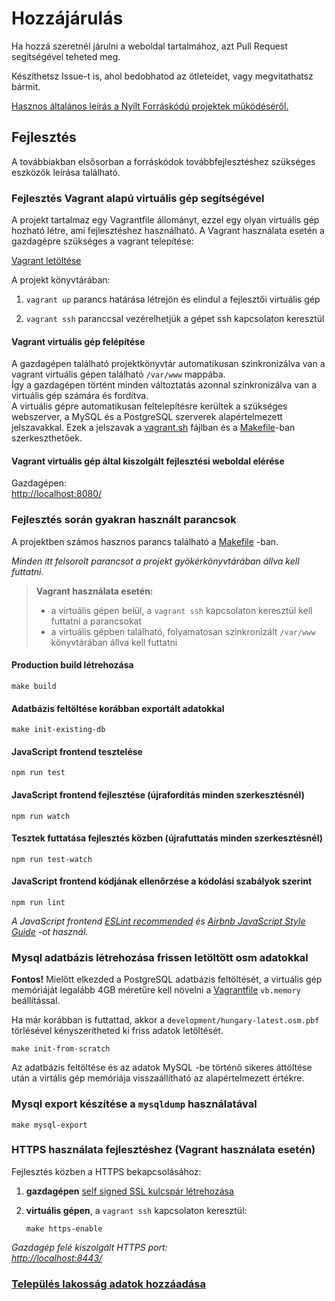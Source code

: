 # Hozzájárulás

Ha hozzá szeretnél járulni a weboldal tartalmához, azt Pull Request segítségével teheted meg.

Készíthetsz Issue-t is, ahol bedobhatod az ötleteidet, vagy megvitathatsz bármit.

[Hasznos általános leírás a Nyílt Forráskódú projektek működéséről.](https://opensource.guide/hu/how-to-contribute/)

## Fejlesztés

A továbbiakban elsősorban a forráskódok továbbfejlesztéshez szükséges eszközök leírása található.

### Fejlesztés Vagrant alapú virtuális gép segítségével

A projekt tartalmaz egy Vagrantfile állományt, ezzel egy olyan virtuális gép hozható létre, ami fejlesztéshez használható.
A Vagrant használata esetén a gazdagépre szükséges a vagrant telepítése:

[Vagrant letöltése](https://www.vagrantup.com/downloads.html)

A projekt könyvtárában:

1. `vagrant up` parancs határása létrejön és elindul a fejlesztői virtuális gép

2. `vagrant ssh` paranccsal vezérelhetjük a gépet ssh kapcsolaton keresztül

#### Vagrant virtuális gép felépítése

A gazdagépen található projektkönyvtár automatikusan szinkronizálva van a vagrant virtuális gépen található `/var/www` mappába.  
Így a gazdagépen történt minden változtatás azonnal szinkronizálva van a virtuális gép számára és fordítva.  
A virtuális gépre automatikusan feltelepítésre kerültek a szükséges webszerver, a MySQL és a PostgreSQL szerverek alapértelmezett jelszavakkal.
Ezek a jelszavak a [vagrant.sh](/development/vagrant.sh) fájlban és a [Makefile](/Makefile)-ban szerkeszthetőek.

#### Vagrant virtuális gép által kiszolgált fejlesztési weboldal elérése

Gazdagépen:  
[http://localhost:8080/](http://localhost:8080/)

### Fejlesztés során gyakran használt parancsok

A projektben számos hasznos parancs található a [Makefile](/Makefile) -ban.

*Minden itt felsorolt parancsot a projekt gyökérkönyvtárában állva kell futtatni.*

> **Vagrant használata esetén:**
>
> - a virtuális gépen belül, a `vagrant ssh` kapcsolaton keresztül kell futtatni a parancsokat
> - a virtuális gépben található, folyamatosan szinkronizált `/var/www` könyvtárában állva kell futtatni

#### Production build létrehozása

```shell
make build
```

#### Adatbázis feltöltése korábban exportált adatokkal

```shell
make init-existing-db
```

#### JavaScript frontend tesztelése

```shell
npm run test
```

#### JavaScript frontend fejlesztése (újrafordítás minden szerkesztésnél)

```shell
npm run watch
```

#### Tesztek futtatása fejlesztés közben (újrafuttatás minden szerkesztésnél)

```shell
npm run test-watch
```

#### JavaScript frontend kódjának ellenőrzése a kódolási szabályok szerint

```shell
npm run lint
```

*A JavaScript frontend [ESLint recommended](https://eslint.org/docs/rules/) és [Airbnb JavaScript Style Guide](https://github.com/airbnb/javascript) -ot használ.*

### Mysql adatbázis létrehozása frissen letöltött osm adatokkal  

**Fontos!** Mielőtt elkezded a PostgreSQL adatbázis feltöltését, a virtuális gép memóriáját legalább 4GB méretűre kell növelni a [Vagrantfile](Vagrantfile) `vb.memory` beállítással.

Ha már korábban is futtattad, akkor a `development/hungary-latest.osm.pbf` törlésével kényszerítheted ki friss adatok letöltését.

```shell
make init-from-scratch
```

Az adatbázis feltöltése és az adatok MySQL -be történő sikeres áttöltése után a virtális gép memóriája visszaállítható az alapértelmezett értékre.

### Mysql export készítése a `mysqldump` használatával

```shell
make mysql-export
```

### HTTPS használata fejlesztéshez (Vagrant használata esetén)

Fejlesztés közben a HTTPS bekapcsolásához:

1. **gazdagépen** [self signed SSL kulcspár létrehozása](/development/self-signed-ssl/README.md)

2. **virtuális gépen**, a `vagrant ssh` kapcsolaton keresztül:

   ```shell
   make https-enable
   ```

*Gazdagép felé kiszolgált HTTPS port:  
[http://localhost:8443/](http://localhost:8443/)*

### [Település lakosság adatok hozzáadása](/development/nepessegi_adatok.md)
